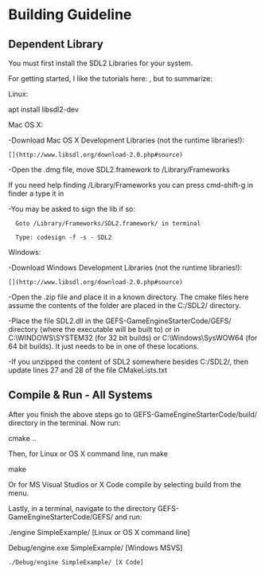 Building Guideline
===========================

Dependent Library
-----------------------
You must first install the SDL2 Libraries for your system.

For getting started, I like the tutorials here: [](https://lazyfoo.net/tutorials/SDL/01_hello_SDL/), but to summarize:

Linux:

  apt install libsdl2-dev

Mac OS X:

 -Download Mac OS X Development Libraries (not the runtime libraries!):  
 
    [](http://www.libsdl.org/download-2.0.php#source)
    
 -Open the .dmg file, move SDL2.framework to /Library/Frameworks
 
   If you need help finding /Library/Frameworks you can press cmd-shift-g in finder a type it in
   
 -You may be asked to sign the lib if so:
 
      Goto /Library/Frameworks/SDL2.framework/ in terminal
      
      Type: codesign -f -s - SDL2

Windows:

-Download Windows Development Libraries (not the runtime libraries!):  

    [](http://www.libsdl.org/download-2.0.php#source)
-Open the .zip file and place it in a known directory. The cmake files here assume the contents of the folder are placed in the C:/SDL2/ directory.

-Place the file SDL2.dll in the GEFS-GameEngineStarterCode/GEFS/ directory (where the executable will be built to) or in C:\WINDOWS\SYSTEM32 (for 32 bit builds) or C:\Windows\SysWOW64 (for 64 bit builds). It just needs to be in one of these locations.

-If you unzipped the content of SDL2 somewhere besides C:/SDL2/, then update lines 27 and 28 of the file CMakeLists.txt 

Compile & Run - All Systems
-------------------------------
After you finish the above steps go to GEFS-GameEngineStarterCode/build/ directory in the terminal. Now run:

  cmake ..   
  
Then, for Linux or OS X command line, run make

  make
  
Or for MS Visual Studios or X Code compile by selecting build from the menu.

Lastly, in a terminal, navigate  to the directory  GEFS-GameEngineStarterCode/GEFS/ and run:

   ./engine SimpleExample/ [Linux or OS X command line]
   
  Debug/engine.exe SimpleExample/ [Windows MSVS]
  
    ./Debug/engine SimpleExample/ [X Code]
    
